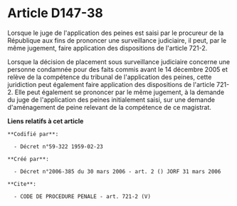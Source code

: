 # Article D147-38

Lorsque le juge de l'application des peines est saisi par le procureur de la République aux fins de prononcer une
surveillance judiciaire, il peut, par le même jugement, faire application des dispositions de l'article 721-2.

Lorsque la décision de placement sous surveillance judiciaire concerne une personne condamnée pour des faits commis avant le
14 décembre 2005 et relève de la compétence du tribunal de l'application des peines, cette juridiction peut également faire
application des dispositions de l'article 721-2. Elle peut également se prononcer par le même jugement, à la demande du juge
de l'application des peines initialement saisi, sur une demande d'aménagement de peine relevant de la compétence de ce
magistrat.

**Liens relatifs à cet article**

	**Codifié par**:

	  - Décret n°59-322 1959-02-23

	**Créé par**:

	  - Décret n°2006-385 du 30 mars 2006 - art. 2 () JORF 31 mars 2006

	**Cite**:

	  - CODE DE PROCEDURE PENALE - art. 721-2 (V)
